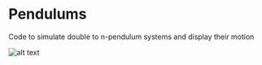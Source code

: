 # Pendulums

Code to simulate double to n-pendulum systems and display their motion

![alt text](https://raw.githubusercontent.com/username/projectname/branch/path/to/img.png)
